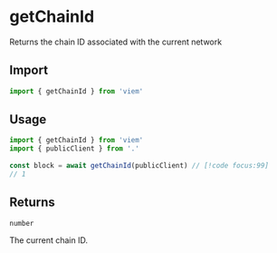 # getChainId

Returns the chain ID associated with the current network

## Import

```ts
import { getChainId } from 'viem'
```

## Usage

```ts
import { getChainId } from 'viem'
import { publicClient } from '.'
 
const block = await getChainId(publicClient) // [!code focus:99]
// 1
```

## Returns

`number`

The current chain ID.
